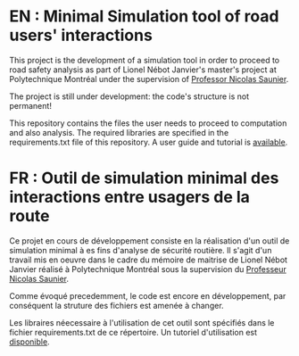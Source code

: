 
# EN : Minimal Simulation tool of road users' interactions


This project is the development of a simulation tool in order to proceed to road safety analysis as part of Lionel Nébot Janvier's master's project at Polytechnique Montréal under the supervision of [Professor Nicolas Saunier](http://nicolas.saunier.confins.net). 

The project is still under development: the code's structure is not permanent!

This repository contains the files the user needs to proceed to computation and also analysis.
The required libraries are specified in the requirements.txt file of this repository.
A user guide and tutorial is [available](./Tutorial.ipynb).

# FR : Outil de simulation minimal des interactions entre usagers de la route

Ce projet en cours de développement consiste en la réalisation d'un outil de simulation minimal à es fins d'analyse de sécurité routière.
Il s'agit d'un travail mis en oeuvre dans le cadre du mémoire de maitrise de Lionel Nébot Janvier réalisé à Polytechnique Montréal sous la supervision du [Professeur Nicolas Saunier](http://nicolas.saunier.confins.net).

Comme évoqué precedemment, le code est encore en développement, par conséquent la struture des fichiers est amenée à changer.

Les libraires néecessaire à l'utilisation de cet outil sont spécifiés dans le fichier requirements.txt de ce répertoire.
Un tutoriel d'utilisation est [disponible](./Tutorial.ipynb).
